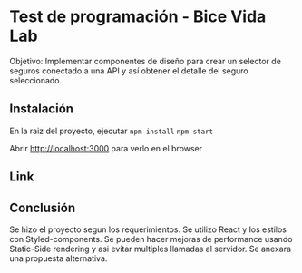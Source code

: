 # Test de programación - Bice Vida Lab

Objetivo: Implementar componentes de diseño para crear un selector de seguros
conectado a una API y así obtener el detalle del seguro seleccionado.

## Instalación

En la raiz del proyecto, ejecutar
`npm install`
`npm start`

Abrir [http://localhost:3000](http://localhost:3000) para verlo en el browser

## Link

## Conclusión

Se hizo el proyecto segun los requerimientos. Se utilizo React y los estilos con Styled-components. Se pueden hacer mejoras de performance usando Static-Side rendering y asi evitar multiples llamadas al servidor. Se anexara una propuesta alternativa.
